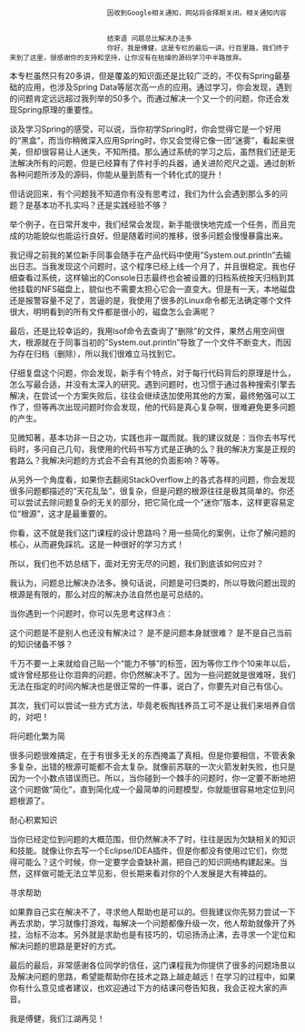 
                            
                            因收到Google相关通知，网站将会择期关闭。相关通知内容
                            
                            
                            结束语 问题总比解决办法多
                            你好，我是傅健，这是专栏的最后一讲。行百里路，我们终于来到了这里，很感谢你的支持和坚持，让你没有在枯燥的源码学习中半路放弃。

本专栏虽然只有20多讲，但是覆盖的知识面还是比较广泛的，不仅有Spring最基础的应用，也涉及Spring Data等层次高一点的应用。通过学习，你会发现，遇到的问题肯定远远超过我列举的50多个。而通过解决一个又一个的问题，你还会发现Spring原理的重要性。

谈及学习Spring的感受，可以说，当你初学Spring时，你会觉得它是一个好用的“黑盒”，而当你稍微深入应用Spring时，你又会觉得它像一团“迷雾”，看起来很美，但却很容易让人迷失，不知所措。那么通过系统的学习之后，虽然我们还是无法解决所有的问题，但是已经算有了件衬手的兵器，通关进阶咫尺之遥。通过剖析各种问题所涉及的源码，你能从量到质有一个转化式的提升！

但话说回来，有个问题我不知道你有没有思考过，我们为什么会遇到那么多的问题？是基本功不扎实吗？还是实践经验不够？

举个例子，在日常开发中，我们经常会发现，新手能很快地完成一个任务，而且完成的功能貌似也能运行良好。但是随着时间的推移，很多问题会慢慢暴露出来。

我记得之前我的某位新手同事会随手在产品代码中使用”System.out.println”去输出日志。当我发现这个问题时，这个程序已经上线一个月了，并且很稳定。我也仔细查看过系统，这样输出的Console日志最终也会被设置的归档系统按天归档到其他挂载的NFS磁盘上，貌似也不需要太担心它会一直变大。但是有一天，本地磁盘还是报警容量不足了，苦逼的是，我使用了很多的Linux命令都无法确定哪个文件很大，明明看到的所有文件都是很小的，磁盘怎么会满呢？

最后，还是比较幸运的，我用lsof命令去查询了“删除”的文件，果然占用空间很大，根源就在于同事当初的”System.out.println”导致了一个文件不断变大，而因为存在归档（删除），所以我们很难立马找到它。

仔细复盘这个问题，你会发现，新手有个特点，对于每行代码背后的原理是什么，怎么写最合适，并没有太深入的研究。遇到问题时，也习惯于通过各种搜索引擎去解决，在尝试一个方案失败后，往往会继续迭加使用其他的方案，最终勉强可以工作了，但等再次出现问题时你会发现，他的代码是真心复杂啊，很难避免更多问题的产生。

见微知著，基本功非一日之功，实践也非一蹴而就。我的建议就是：当你去书写代码时，多问自己几句，我使用的代码书写方式是正确的么？我的解决方案是正规的套路么？我解决问题的方式会不会有其他的负面影响？等等。

从另外一个角度看，如果你去翻阅StackOverflow上的各式各样的问题，你会发现很多问题都描述的“天花乱坠”，很复杂，但是问题的根源往往是极其简单的。你还可以尝试去除问题复杂的无关的部分，把它简化成一个“迷你”版本，这样更容易定位“根源”，这才是最重要的。

你看，这不就是我们这门课程的设计思路吗？用一些简化的案例，让你了解问题的核心，从而避免踩坑。这是一种很好的学习方式！

所以，我们也不妨总结下，面对无穷无尽的问题，我们到底该如何应对？

我认为，问题总比解决办法多。换句话说，问题是可归类的，所以导致问题出现的根源是有限的，那么对应的解决办法自然也是可总结的。

当你遇到一个问题时，你可以先思考这样3点：


这个问题是不是别人也还没有解决过？
是不是问题本身就很难？
是不是自己当前的知识储备不够？


千万不要一上来就给自己贴一个“能力不够”的标签，因为等你工作个10来年以后，或许曾经那些让你泪奔的问题，你仍然解决不了。因为一些问题就是很难呀，我们无法在指定的时间内解决也是很正常的一件事，说白了，你要先对自己有信心。

其次，我们可以尝试一些方式方法，毕竟老板掏钱养员工可不是让我们来培养自信的，对吧！


将问题化繁为简


很多问题很难搞定，在于有很多无关的东西掩盖了真相。但是你要相信，不管表象多复杂，出错的根源可能都不会太复杂。就像前苏联的一次火箭发射失败，也只是因为一个小数点错误而已。所以，当你碰到一个棘手的问题时，你一定要不断地把这个问题做“简化”，直到简化成一个最简单的问题模型，你就能很容易地定位到问题根源了。


耐心积累知识


当你已经定位到问题的大概范围，但仍然解决不了时，往往是因为欠缺相关的知识和技能。就像让你去写一个Eclipse/IDEA插件，但是你都没有使用过它们，你觉得可能么？这个时候，你一定要学会查缺补漏，把自己的知识网络构建起来。当然，这样做可能无法立竿见影，但长期来看对你的个人发展是大有裨益的。


寻求帮助


如果靠自己实在解决不了，寻求他人帮助也是可以的。但我建议你先努力尝试一下再去求助，学习就像打游戏，每解决一个问题都像升级一次，他人帮助就像开了外挂，治标不治本。另外就是求助也是有技巧的，切忌扬汤止沸，去寻求一个定位和解决问题的思路是更好的方式。

最后的最后，非常感谢各位同学的信任，这门课程我为你提供了很多的问题场景以及解决问题的思路，希望能帮助你在技术之路上越走越远！在学习的过程中，如果你有什么意见或者建议，也欢迎通过下方的结课问卷告知我，我会正视大家的声音。

我是傅健，我们江湖再见！



                        
                        
                            